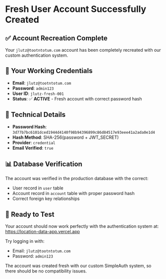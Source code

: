 # Fresh User Account Successfully Created

## ✅ Account Recreation Complete

Your `jlutz@tootntotum.com` account has been completely recreated with our custom authentication system.

## 🔑 Your Working Credentials

- **Email**: `jlutz@tootntotum.com`
- **Password**: `admin123`
- **User ID**: `jlutz-fresh-001`
- **Status**: ✅ **ACTIVE** - Fresh account with correct password hash

## 🔧 Technical Details

- **Password Hash**: `3d77b7bc6101dced1944d4140f98b94396899c86d84517e93eee41a2ada0e1d4`
- **Hash Method**: SHA-256(password + JWT_SECRET)
- **Provider**: `credential`
- **Email Verified**: `true`

## 📊 Database Verification

The account was verified in the production database with the correct:
- User record in `user` table
- Account record in `account` table with proper password hash
- Correct foreign key relationships

## 🚀 Ready to Test

Your account should now work perfectly with the authentication system at:
https://location-data-app.vercel.app

Try logging in with:
- Email: `jlutz@tootntotum.com`
- Password: `admin123`

The account was created fresh with our custom SimpleAuth system, so there should be no compatibility issues.
